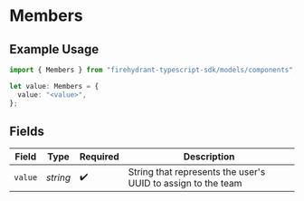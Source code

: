 # Members

## Example Usage

```typescript
import { Members } from "firehydrant-typescript-sdk/models/components";

let value: Members = {
  value: "<value>",
};
```

## Fields

| Field                                                        | Type                                                         | Required                                                     | Description                                                  |
| ------------------------------------------------------------ | ------------------------------------------------------------ | ------------------------------------------------------------ | ------------------------------------------------------------ |
| `value`                                                      | *string*                                                     | :heavy_check_mark:                                           | String that represents the user's UUID to assign to the team |